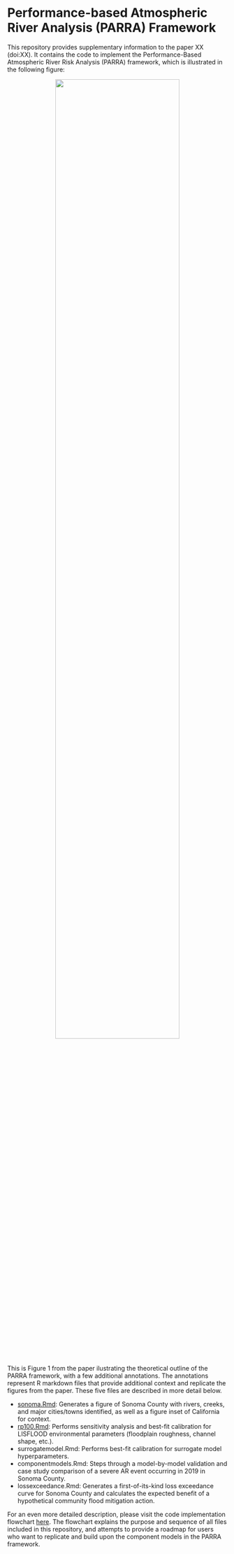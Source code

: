 # Performance-based Atmospheric River Analysis (PARRA) Framework

This repository provides supplementary information to the paper XX (doi:XX). It contains the code to implement the Performance-Based Atmospheric River Risk Analysis (PARRA) framework, which is illustrated in the following figure:

<p align="center">
  <img src="https://user-images.githubusercontent.com/49569602/128727103-e81cd681-d8bc-42f0-9b67-97f4d7eec394.png" width=75% height=75%>
</p>

This is Figure 1 from the paper ilustrating the theoretical outline of the PARRA framework, with a few additional annotations. The annotations represent R markdown files that provide additional context and replicate the figures from the paper. These five files are described in more detail below.

* <a href="https://corinnebowers.github.io/sonoma.html">sonoma.Rmd</a>: Generates a figure of Sonoma County with rivers, creeks, and major cities/towns identified, as well as a figure inset of California for context.
* <a href="https://corinnebowers.github.io/rp100.html">rp100.Rmd</a>: Performs sensitivity analysis and best-fit calibration for LISFLOOD environmental parameters (floodplain roughness, channel shape, etc.).
* surrogatemodel.Rmd: Performs best-fit calibration for surrogate model hyperparameters.
* componentmodels.Rmd: Steps through a model-by-model validation and case study comparison of a severe AR event occurring in 2019 in Sonoma County.
* lossexceedance.Rmd: Generates a first-of-its-kind loss exceedance curve for Sonoma County and calculates the expected benefit of a hypothetical community flood mitigation action.

For an even more detailed description, please visit the code implementation flowchart <a href = "https://www.corinnebowers.com/parra">here</a>. The flowchart explains the purpose and sequence of all files included in this repository, and attempts to provide a roadmap for users who want to replicate and build upon the component models in the PARRA framework.
